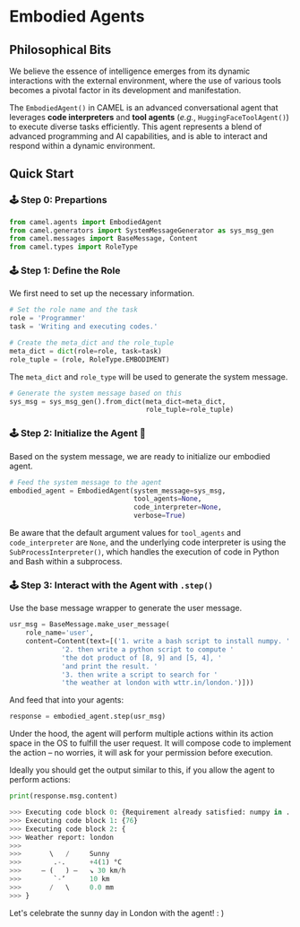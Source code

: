 # Embodied Agents

## Philosophical Bits

We believe the essence of intelligence emerges from its dynamic interactions with the external environment, where the use of various tools becomes a pivotal factor in its development and manifestation.

The `EmbodiedAgent()` in CAMEL is an advanced conversational agent that leverages **code interpreters** and **tool agents** (*e.g.*, `HuggingFaceToolAgent()`) to execute diverse tasks efficiently. This agent represents a blend of advanced programming and AI capabilities, and is able to interact and respond within a dynamic environment.


## Quick Start


### 🕹 Step 0: Prepartions
```python
from camel.agents import EmbodiedAgent
from camel.generators import SystemMessageGenerator as sys_msg_gen
from camel.messages import BaseMessage, Content
from camel.types import RoleType
```

### 🕹 Step 1: Define the Role
We first need to set up the necessary information.
```python
# Set the role name and the task
role = 'Programmer'
task = 'Writing and executing codes.'

# Create the meta_dict and the role_tuple
meta_dict = dict(role=role, task=task)
role_tuple = (role, RoleType.EMBODIMENT)
```
The `meta_dict` and `role_type` will be used to generate the system message.
```python
# Generate the system message based on this
sys_msg = sys_msg_gen().from_dict(meta_dict=meta_dict,
                                  role_tuple=role_tuple)
```
### 🕹 Step 2: Initialize the Agent 🐫
Based on the system message, we are ready to initialize our embodied agent.
```python
# Feed the system message to the agent
embodied_agent = EmbodiedAgent(system_message=sys_msg,
                               tool_agents=None,
                               code_interpreter=None,
                               verbose=True)
```
Be aware that the default argument values for `tool_agents` and `code_interpreter` are `None`, and the underlying code interpreter is using the `SubProcessInterpreter()`, which handles the execution of code in Python and Bash within a subprocess.


### 🕹 Step 3: Interact with the Agent with `.step()`
Use the base message wrapper to generate the user message.
```python
usr_msg = BaseMessage.make_user_message(
    role_name='user',
    content=Content(text=[('1. write a bash script to install numpy. '
             '2. then write a python script to compute '
             'the dot product of [8, 9] and [5, 4], '
             'and print the result. '
             '3. then write a script to search for '
             'the weather at london with wttr.in/london.')]))
```
And feed that into your agents:
```python
response = embodied_agent.step(usr_msg)
```
Under the hood, the agent will perform multiple actions within its action space in the OS to fulfill the user request. It will compose code to implement the action – no worries, it will ask for your permission before execution.

Ideally you should get the output similar to this, if you allow the agent to perform actions:
```python
print(response.msg.content)

>>> Executing code block 0: {Requirement already satisfied: numpy in ...}
>>> Executing code block 1: {76}
>>> Executing code block 2: {
>>> Weather report: london
>>>
>>>       \   /     Sunny
>>>        .-.      +4(1) °C
>>>     ― (   ) ―   ↘ 30 km/h
>>>        `-’      10 km
>>>       /   \     0.0 mm
>>> }
```
Let's celebrate the sunny day in London with the agent! : )
